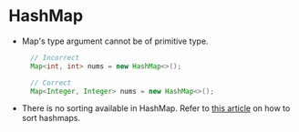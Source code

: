 # HashMap

* Map's type argument cannot be of primitive type.

  ```java
    // Incorrect
    Map<int, int> nums = new HashMap<>();

    // Correct
    Map<Integer, Integer> nums = new HashMap<>();
  ```
* There is no sorting available in HashMap. Refer to [this article](https://www.baeldung.com/java-hashmap-sort) on how to sort hashmaps.
